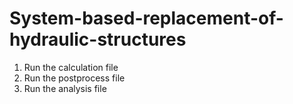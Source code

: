 # System-based-replacement-of-hydraulic-structures

1. Run the calculation file
2. Run the postprocess file
3. Run the analysis file
